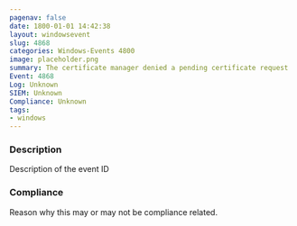 ```yaml
---
pagenav: false
date: 1800-01-01 14:42:38
layout: windowsevent
slug: 4868
categories: Windows-Events 4800
image: placeholder.png
summary: The certificate manager denied a pending certificate request
Event: 4868
Log: Unknown
SIEM: Unknown
Compliance: Unknown
tags:
- windows
---
```


### Description

Description of the event ID

### Compliance

Reason why this may or may not be compliance related.
